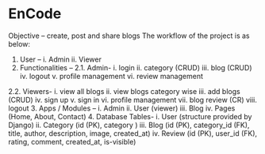 # EnCode
Objective – create, post and share blogs 
The workflow of the project is as below:
1.	User – i. Admin
           ii. Viewer
2.	Functionalities –
  2.1. Admin- 	i. login
		            ii. category (CRUD)
		            iii. blog (CRUD)
            		iv. logout
            		v. profile management
            		vi. review management

  2.2. Viewers- i. view all blogs
            		ii. view blogs category wise
            		iii. add blogs (CRUD)
            		iv. sign up
            		v. sign in
            		vi. profile management
            		vii. blog review (CR)
            		viii. logout
3.	Apps / Modules – 	i. Admin
                      ii. User (viewer)
                      iii. Blog
                      iv. Pages (Home, About, Contact)
4.	Database Tables- 	i. User (structure provided by Django)
                      ii. Category (id (PK), category )
                      iii. Blog (id (PK), category_id (FK), title, author, description, image, created_at)
                      iv. Review (id (PK), user_id (FK), rating, comment, created_at, is-visible)



